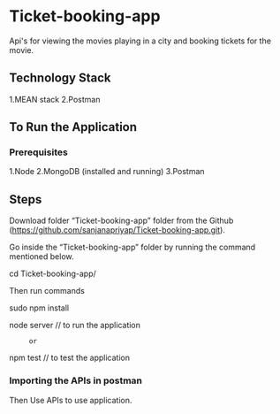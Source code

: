 # Ticket-booking-app
Api's for viewing the movies playing in a city and booking tickets for the movie.

## Technology Stack 
1.MEAN stack
2.Postman


## To Run the Application

### Prerequisites

1.Node
2.MongoDB (installed and running)
3.Postman

## Steps

Download folder “Ticket-booking-app” folder from the Github (https://github.com/sanjanapriyap/Ticket-booking-app.git).

Go inside the “Ticket-booking-app” folder by running the command mentioned below.

cd Ticket-booking-app/

Then run commands

sudo npm install

node server // to run the application

         or 
npm test // to test the application

### Importing the APIs in postman


Then Use APIs to use application.

